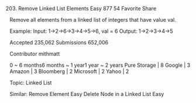 203. Remove Linked List Elements
Easy 877 54 Favorite Share

Remove all elements from a linked list of integers that have value val.

Example:
Input:  1->2->6->3->4->5->6, val = 6
Output: 1->2->3->4->5

Accepted 235,062
Submissions 652,006

Contributor mithmatt

0 ~ 6 months6 months ~ 1 year1 year ~ 2 years
Pure Storage | 8 Google | 3 Amazon | 3 Bloomberg | 2 Microsoft | 2 Yahoo | 2

Topic: Linked List

Similar:
Remove Element Easy
Delete Node in a Linked List Easy
